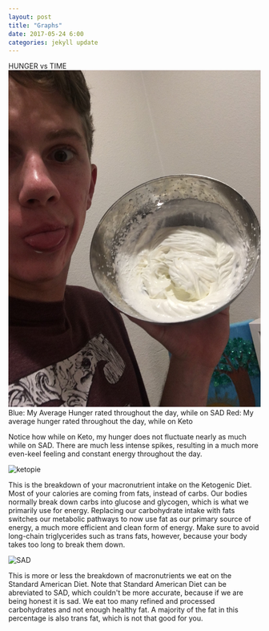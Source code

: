 ```yaml
---
layout: post
title: "Graphs"
date: 2017-05-24 6:00
categories: jekyll update
---
```

HUNGER vs TIME
![hunger graph](pics/whippedcream.JPG)
Blue: My Average Hunger rated throughout the day, while on SAD
Red: My average hunger rated throughout the day, while on Keto

Notice how while on Keto, my hunger does not fluctuate nearly as much while on SAD. There are much less intense spikes, resulting in a much more even-keel feeling and constant energy throughout the day.



![ketopie](https://www.t-nation.com/system/publishing/article_assets/3400/original/Pie-Chart.jpg?ts=1439410144)

This is the breakdown of your macronutrient intake on the Ketogenic Diet. Most of your calories are coming from fats, instead of carbs. Our bodies normally break down carbs into glucose and glycogen, which is what we primarily use for energy. Replacing our carbohydrate intake with fats switches our metabolic pathways to now use fat as our primary source of energy, a much more efficient and clean form of energy. Make sure to avoid long-chain triglycerides such as trans fats, however, because your body takes too long to break them down.



![SAD](http://cdn.breaknutrition.com/wp-content/uploads/2017/03/standard-american-diet.png)

This is more or less the breakdown of macronutrients we eat on the Standard American Diet. Note that Standard American Diet can be abreviated to SAD, which couldn't be more accurate, because if we are being honest it is sad. We eat too many refined and processed carbohydrates and not enough healthy fat. A majority of the fat in this percentage is also trans fat, which is not that good for you.
